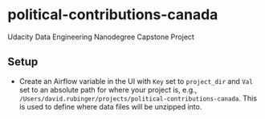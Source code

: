 # political-contributions-canada
Udacity Data Engineering Nanodegree Capstone Project

## Setup

* Create an Airflow variable in the UI with `Key` set to `project_dir` and `Val` set to an absolute path for where your project is, e.g., `/Users/david.rubinger/projects/political-contributions-canada`. This is used to define where data files will be unzipped into.
